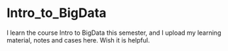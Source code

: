 # Intro_to_BigData
I learn the course Intro to BigData this semester, and I upload my learning material, notes and cases here.
Wish it is helpful.
